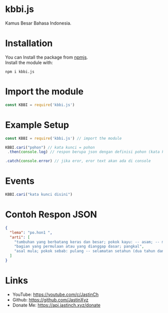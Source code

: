 # kbbi.js

Kamus Besar Bahasa Indonesia.

# Installation
You can Install the package from [npmjs](https://npmjs.com/package/kbbi.js).<br>
Install the module with:
```cli
npm i kbbi.js
```

# Import the module
```js
const KBBI = require('kbbi.js')
```

# Example Setup
```js
const KBBI = require('kbbi.js') // import the module

KBBI.cari("pohon") // kata kunci = pohon
 .then(console.log) // respon berupa json dengan definisi pohon (kata kunci yang di cari tadi)

.catch(console.error) // jika eror, eror text akan ada di console
```

# Events
```js
KBBI.cari("kata kunci disini") 
```

# Contoh Respon JSON
```json
{
  "lema": "po.hon1 ",
  "arti": [
    "tumbuhan yang berbatang keras dan besar; pokok kayu: -- asam; -- mangga",
    "bagian yang permulaan atau yang dianggap dasar; pangkal",
    "asal mula; pokok sebab: pulang -- selamatan setahun (dua tahun dan sebagainya) sesudah orang meninggal"
  ]
}
```
#

# Links
- YouTube: https://youtube.com/c/JastinCh
- Github: https://github.com/JastinXyz
- Donate Me: https://api.jastinch.xyz/donate
